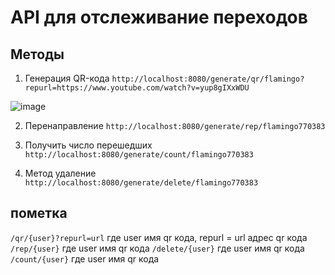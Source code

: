 # API для отслеживание переходов

## Методы

1) Генерация QR-кода `http://localhost:8080/generate/qr/flamingo?repurl=https://www.youtube.com/watch?v=yup8gIXxWDU`

![image](https://github.com/user-attachments/assets/5faed3d5-7137-4cb8-9a2a-e8c99adc35bf)

2) Перенаправление `http://localhost:8080/generate/rep/flamingo770383`

3) Получить число перешедших `http://localhost:8080/generate/count/flamingo770383`

4) Метод удаление `http://localhost:8080/generate/delete/flamingo770383`

## пометка
`/qr/{user}?repurl=url` где user имя qr кода, repurl = url адрес qr кода
`/rep/{user}` где user имя qr кода
`/delete/{user}` где user имя qr кода
`/count/{user}` где user имя qr кода